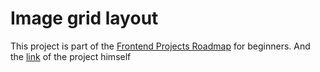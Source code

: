 # Image grid layout

This project is part of the [Frontend Projects Roadmap](https://roadmap.sh/frontend/projects) for beginners. And the [link](https://roadmap.sh/projects/image-grid) of the project himself 
